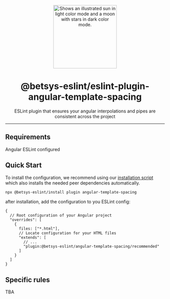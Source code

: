 <p align="center">
  <picture>
    <source media="(prefers-color-scheme: dark)" srcset="https://user-images.githubusercontent.com/19550608/189107427-33501040-d335-4081-a339-0532a88cc5be.svg">
    <source media="(prefers-color-scheme: light)" srcset="https://user-images.githubusercontent.com/19550608/189107408-a7845b2c-1256-4489-8de5-2891b60f7b16.svg">
    <img width="200px" alt="Shows an illustrated sun in light color mode and a moon with stars in dark color mode." src="https://user-images.githubusercontent.com/19550608/189107408-a7845b2c-1256-4489-8de5-2891b60f7b16.svg">
  </picture>
</p>
<h1 align="center">@betsys-eslint/eslint-plugin-angular-template-spacing</h1>
<p align="center">ESLint plugin that ensures your angular interpolations and pipes are consistent across the project</p>

---

## Requirements
Angular ESLint configured

## Quick Start

To install the configuration, we recommend using our [installation script](https://github.com/betsys-com/betsys-eslint/tree/main/packages/install)
which also installs the needed peer dependencies automatically.
```bash
npx @betsys-eslint/install plugin angular-template-spacing
```

after installation, add the configuration to you ESLint config:
```json5
{
  // Root configuration of your Angular project
  "overrides": [
    {
      files: ["*.html"],
      // Locate configuration for your HTML files
      "extends": [
        // ...
        "plugin:@betsys-eslint/angular-template-spacing/recommended"
      ]
    }
  ]
}
```

## Specific rules

TBA
